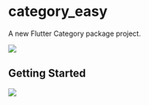 # category_easy

A new Flutter Category package project.

<a href="https://codecov.io/gh/lovekid1997/category_easy">
    <img rel="ugc" src="https://codecov.io/gh/lovekid1997/category_easy/branch/develop/graph/badge.svgtoken=K9JN2G4SN3"/>
</a>

## Getting Started
<img  src="https://img.shields.io/pub/v/liquid_swipe.svg?style=for-the-badge">